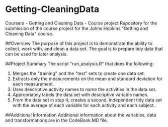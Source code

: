 # Getting-CleaningData
Coursera - Getting and Cleaning Data - Course project
Repository for the submission of the course project for the Johns Hopkins "Getting and Cleaning Data" course.

##Overview
The purpose of this project is to demonstrate the ability to collect, work with, and clean a data set. 
The goal is to prepare tidy data that can be used for later analysis.

##Project Summary
The script "run_analysis.R" that does the following:
1. Merges the "training" and the "test" sets to create one data set.
2. Extracts only the measurements on the mean and standard deviation for each measurement.
3. Uses descriptive activity names to name the activities in the data set.
4. Appropriately labels the data set with descriptive variable names. 
5. From the data set in step 4, creates a second, independent tidy data set with the average of each variable for each activity and each subject.

##Additional Information
Additional information about the variables, data and transformations are in the CodeBook.MD file.
